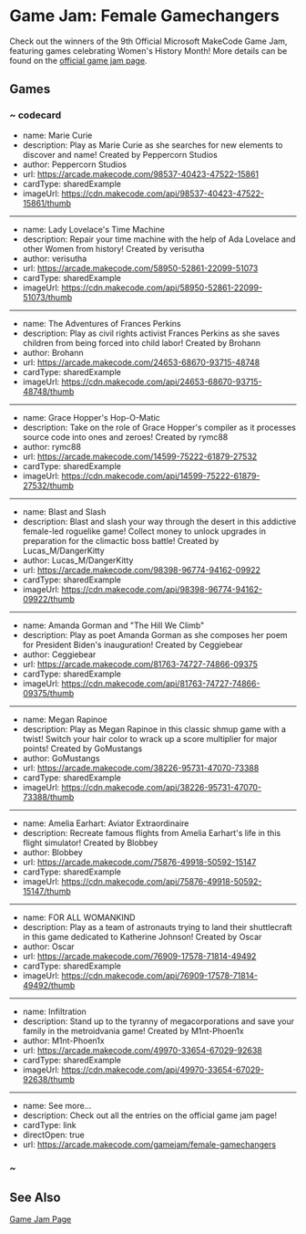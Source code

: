 # Game Jam: Female Gamechangers
Check out the winners of the 9th Official Microsoft MakeCode Game Jam, featuring games celebrating Women's History Month! More details can be found on the [official game jam page](https://arcade.makecode.com/gamejam/female-gamechangers).

## Games

### ~ codecard
* name: Marie Curie
* description: Play as Marie Curie as she searches for new elements to discover and name! Created by Peppercorn Studios
* author: Peppercorn Studios
* url: https://arcade.makecode.com/98537-40423-47522-15861
* cardType: sharedExample
* imageUrl: https://cdn.makecode.com/api/98537-40423-47522-15861/thumb
---
* name: Lady Lovelace's Time Machine
* description: Repair your time machine with the help of Ada Lovelace and other Women from history! Created by verisutha
* author: verisutha
* url: https://arcade.makecode.com/58950-52861-22099-51073
* cardType: sharedExample
* imageUrl: https://cdn.makecode.com/api/58950-52861-22099-51073/thumb
---
* name: The Adventures of Frances Perkins
* description: Play as civil rights activist Frances Perkins as she saves children from being forced into child labor! Created by Brohann
* author: Brohann
* url: https://arcade.makecode.com/24653-68670-93715-48748
* cardType: sharedExample
* imageUrl: https://cdn.makecode.com/api/24653-68670-93715-48748/thumb
---
* name: Grace Hopper's Hop-O-Matic
* description: Take on the role of Grace Hopper's compiler as it processes source code into ones and zeroes! Created by rymc88
* author: rymc88
* url: https://arcade.makecode.com/14599-75222-61879-27532
* cardType: sharedExample
* imageUrl: https://cdn.makecode.com/api/14599-75222-61879-27532/thumb
---
* name: Blast and Slash
* description: Blast and slash your way through the desert in this addictive female-led roguelike game! Collect money to unlock upgrades in preparation for the climactic boss battle! Created by Lucas_M/DangerKitty
* author: Lucas_M/DangerKitty
* url: https://arcade.makecode.com/98398-96774-94162-09922
* cardType: sharedExample
* imageUrl: https://cdn.makecode.com/api/98398-96774-94162-09922/thumb
---
* name: Amanda Gorman and "The Hill We Climb"
* description: Play as poet Amanda Gorman as she composes her poem for President Biden's inauguration! Created by Ceggiebear
* author: Ceggiebear
* url: https://arcade.makecode.com/81763-74727-74866-09375
* cardType: sharedExample
* imageUrl: https://cdn.makecode.com/api/81763-74727-74866-09375/thumb
---
* name: Megan Rapinoe
* description: Play as Megan Rapinoe in this classic shmup game with a twist! Switch your hair color to wrack up a score multiplier for major points! Created by GoMustangs
* author: GoMustangs
* url: https://arcade.makecode.com/38226-95731-47070-73388
* cardType: sharedExample
* imageUrl: https://cdn.makecode.com/api/38226-95731-47070-73388/thumb
---
* name: Amelia Earhart: Aviator Extraordinaire
* description: Recreate famous flights from Amelia Earhart's life in this flight simulator! Created by Blobbey
* author: Blobbey
* url: https://arcade.makecode.com/75876-49918-50592-15147
* cardType: sharedExample
* imageUrl: https://cdn.makecode.com/api/75876-49918-50592-15147/thumb
---
* name: FOR ALL WOMANKIND
* description: Play as a team of astronauts trying to land their shuttlecraft in this game dedicated to Katherine Johnson! Created by Oscar
* author: Oscar
* url: https://arcade.makecode.com/76909-17578-71814-49492
* cardType: sharedExample
* imageUrl: https://cdn.makecode.com/api/76909-17578-71814-49492/thumb
---
* name: Infiltration
* description: Stand up to the tyranny of megacorporations and save your family in the metroidvania game! Created by M1nt-Phoen1x
* author: M1nt-Phoen1x
* url: https://arcade.makecode.com/49970-33654-67029-92638
* cardType: sharedExample
* imageUrl: https://cdn.makecode.com/api/49970-33654-67029-92638/thumb
---
* name: See more...
* description: Check out all the entries on the official game jam page!
* cardType: link
* directOpen: true
* url: https://arcade.makecode.com/gamejam/female-gamechangers

### ~

## See Also

[Game Jam Page](https://arcade.makecode.com/gamejam/female-gamechangers)

